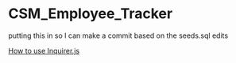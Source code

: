 # CSM_Employee_Tracker
putting this in so I can make a commit based on the seeds.sql edits

[How to use Inquirer.js](https://javascript.plainenglish.io/how-to-inquirer-js-c10a4e05ef1f)